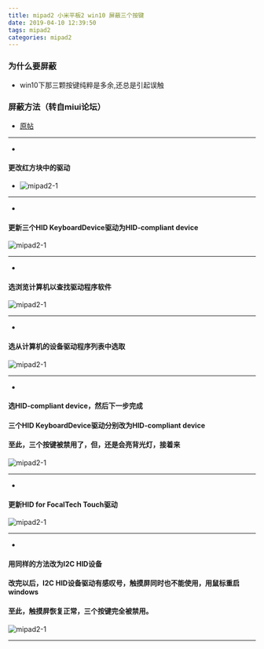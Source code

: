 ```yaml
---
title: mipad2 小米平板2 win10 屏蔽三个按键
date: 2019-04-10 12:39:50
tags: mipad2
categories: mipad2
---
```

### 为什么要屏蔽

* win10下那三颗按键纯粹是多余,还总是引起误触

### 屏蔽方法（转自miui论坛）

* [原帖](http://embed.bbs.miui.com/thread-12282804-1-1.html)

****
* 
#### 更改红方块中的驱动
* ![mipad2-1](/imgs/mipad2/mipad2-1.jpg)
****
* 
#### 更新三个HID KeyboardDevice驱动为HID-compliant device
![mipad2-1](/imgs/mipad2/mipad2-2.jpg)
****
* 
#### 选浏览计算机以查找驱动程序软件
![mipad2-1](/imgs/mipad2/mipad2-3.jpg)
****
* 
#### 选从计算机的设备驱动程序列表中选取
![mipad2-1](/imgs/mipad2/mipad2-4.jpg)
****
* 
#### 选HID-compliant device，然后下一步完成
#### 三个HID KeyboardDevice驱动分别改为HID-compliant device
#### 至此，三个按键被禁用了，但，还是会亮背光灯，接着来
![mipad2-1](/imgs/mipad2/mipad2-5.jpg)
****
* 
#### 更新HID for FocalTech Touch驱动
![mipad2-1](/imgs/mipad2/mipad2-6.jpg)
****
* 
#### 用同样的方法改为I2C HID设备
#### 改完以后，I2C HID设备驱动有感叹号，触摸屏同时也不能使用，用鼠标重启windows
#### 至此，触摸屏恢复正常，三个按键完全被禁用。
![mipad2-1](/imgs/mipad2/mipad2-7.jpg)
****
